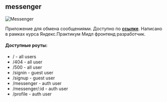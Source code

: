 ## messenger

![Messenger](https://i.ibb.co/Sf8QBCk/messenger-gallery.png)

Приложение для обмена сообщениями. Доступно по **<a href="https://mf-messenger.herokuapp.com/" target="_blank">ссылке</a>**. Написано в рамках курса Яндекс.Практикум Мидл фронтенд разработчик.

#### Доступные роуты:

- / - all users
- /404 - all user
- /500 - all user
- /signin - guest user
- /signup - guest user
- /messenger - auth user
- /messenger/:id - auth user
- /profile - auth user

